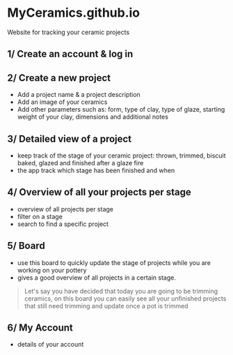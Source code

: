 # MyCeramics.github.io
Website for tracking your ceramic projects

## 1/ Create an account & log in 

## 2/ Create a new project

- Add a project name & a project description
- Add an image of your ceramics
- Add other parameters such as: form, type of clay, type of glaze, starting weight of your clay, dimensions and additional notes

## 3/ Detailed view of a project

- keep track of the stage of your ceramic project: thrown, trimmed, biscuit baked, glazed and finished after a glaze fire
- the app track which stage has been finished and when

## 4/ Overview of all your projects per stage

- overview of all projects per stage
- filter on a stage
- search to find a specific project

## 5/ Board

- use this board to quickly update the stage of projects while you are working on your pottery
- gives a good overview of all projects in a certain stage. 
 
> Let's say you have decided that today you are going to be trimming ceramics, on this board you can easily see all your unfinished projects that still need trimming and update once a pot is trimmed 

## 6/ My Account

- details of your account



